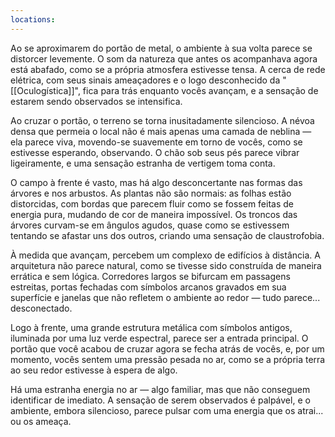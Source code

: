 ```yaml
---
locations:
---
```


[](geo:39.6419010299501,-8.694430961392134)


Ao se aproximarem do portão de metal, o ambiente à sua volta parece se distorcer levemente. O som da natureza que antes os acompanhava agora está abafado, como se a própria atmosfera estivesse tensa. A cerca de rede elétrica, com seus sinais ameaçadores e o logo desconhecido da "[[Oculogística]]", fica para trás enquanto vocês avançam, e a sensação de estarem sendo observados se intensifica.

Ao cruzar o portão, o terreno se torna inusitadamente silencioso. A névoa densa que permeia o local não é mais apenas uma camada de neblina — ela parece viva, movendo-se suavemente em torno de vocês, como se estivesse esperando, observando. O chão sob seus pés parece vibrar ligeiramente, e uma sensação estranha de vertigem toma conta.

O campo à frente é vasto, mas há algo desconcertante nas formas das árvores e nos arbustos. As plantas não são normais: as folhas estão distorcidas, com bordas que parecem fluir como se fossem feitas de energia pura, mudando de cor de maneira impossível. Os troncos das árvores curvam-se em ângulos agudos, quase como se estivessem tentando se afastar uns dos outros, criando uma sensação de claustrofobia.

À medida que avançam, percebem um complexo de edifícios à distância. A arquitetura não parece natural, como se tivesse sido construída de maneira errática e sem lógica. Corredores largos se bifurcam em passagens estreitas, portas fechadas com símbolos arcanos gravados em sua superfície e janelas que não refletem o ambiente ao redor — tudo parece... desconectado.

Logo à frente, uma grande estrutura metálica com símbolos antigos, iluminada por uma luz verde espectral, parece ser a entrada principal. O portão que você acabou de cruzar agora se fecha atrás de vocês, e, por um momento, vocês sentem uma pressão pesada no ar, como se a própria terra ao seu redor estivesse à espera de algo.

Há uma estranha energia no ar — algo familiar, mas que não conseguem identificar de imediato. A sensação de serem observados é palpável, e o ambiente, embora silencioso, parece pulsar com uma energia que os atrai... ou os ameaça.